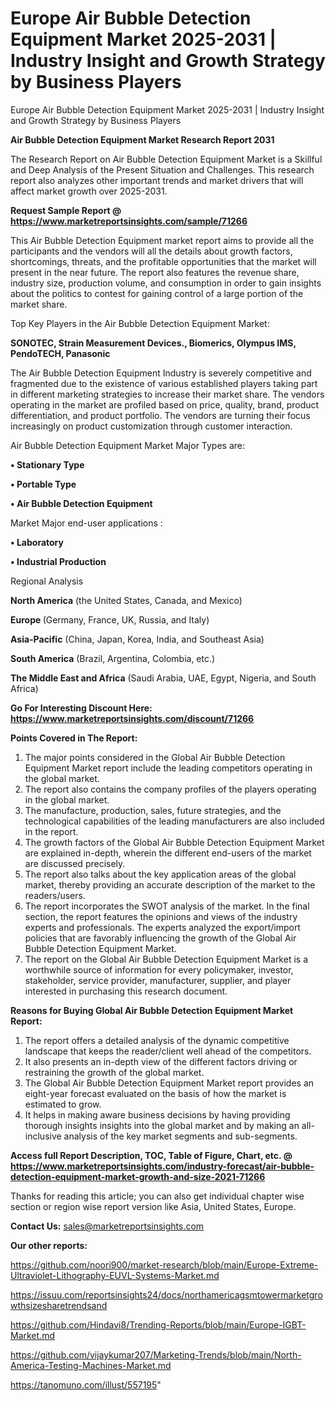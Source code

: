 # Europe Air Bubble Detection Equipment Market 2025-2031 | Industry Insight and Growth Strategy by Business Players
Europe Air Bubble Detection Equipment Market 2025-2031 | Industry Insight and Growth Strategy by Business Players

<strong>Air Bubble Detection Equipment Market Research Report 2031</strong>

The Research Report on Air Bubble Detection Equipment Market is a Skillful and Deep Analysis of the Present Situation and Challenges. This research report also analyzes other important trends and market drivers that will affect market growth over 2025-2031.

<strong>Request Sample Report @ <a href=https://www.marketreportsinsights.com/sample/71266>https://www.marketreportsinsights.com/sample/71266</a></strong>

This Air Bubble Detection Equipment market report aims to provide all the participants and the vendors will all the details about growth factors, shortcomings, threats, and the profitable opportunities that the market will present in the near future. The report also features the revenue share, industry size, production volume, and consumption in order to gain insights about the politics to contest for gaining control of a large portion of the market share.

Top Key Players in the Air Bubble Detection Equipment Market:

<strong>SONOTEC, Strain Measurement Devices., Biomerics, Olympus IMS, PendoTECH, Panasonic</strong>

The Air Bubble Detection Equipment Industry is severely competitive and fragmented due to the existence of various established players taking part in different marketing strategies to increase their market share. The vendors operating in the market are profiled based on price, quality, brand, product differentiation, and product portfolio. The vendors are turning their focus increasingly on product customization through customer interaction.

Air Bubble Detection Equipment Market Major Types are:

<strong>• Stationary Type

• Portable Type

• Air Bubble Detection Equipment</strong>

Market Major end-user applications :

<strong>• Laboratory

• Industrial Production</strong>

Regional Analysis

</u><strong><b>North America</b></strong> (the United States, Canada, and Mexico)

<strong><b>Europe </b></strong>(Germany, France, UK, Russia, and Italy)

<strong><b>Asia-Pacific</b></strong> (China, Japan, Korea, India, and Southeast Asia)

<strong><b>South America</b></strong> (Brazil, Argentina, Colombia, etc.)

<strong><b>The Middle East and Africa</b></strong> (Saudi Arabia, UAE, Egypt, Nigeria, and South Africa)

<strong>Go For Interesting Discount Here: <a href=https://www.marketreportsinsights.com/discount/71266>https://www.marketreportsinsights.com/discount/71266</a></strong>

<strong>Points Covered in The Report:</strong>
<ol>
  <li>The major points considered in the Global Air Bubble Detection Equipment Market report include the leading competitors operating in the global market.</li>
  <li>The report also contains the company profiles of the players operating in the global market.</li>
  <li>The manufacture, production, sales, future strategies, and the technological capabilities of the leading manufacturers are also included in the report.</li>
  <li>The growth factors of the Global Air Bubble Detection Equipment Market are explained in-depth, wherein the different end-users of the market are discussed precisely.</li>
  <li>The report also talks about the key application areas of the global market, thereby providing an accurate description of the market to the readers/users.</li>
  <li>The report incorporates the SWOT analysis of the market. In the final section, the report features the opinions and views of the industry experts and professionals. The experts analyzed the export/import policies that are favorably influencing the growth of the Global Air Bubble Detection Equipment Market.</li>
  <li>The report on the Global Air Bubble Detection Equipment Market is a worthwhile source of information for every policymaker, investor, stakeholder, service provider, manufacturer, supplier, and player interested in purchasing this research document.</li>
</ol>
<strong>Reasons for Buying Global Air Bubble Detection Equipment Market Report:</strong>

<ol>
  <li>The report offers a detailed analysis of the dynamic competitive landscape that keeps the reader/client well ahead of the competitors.</li>
  <li>It also presents an in-depth view of the different factors driving or restraining the growth of the global market.</li>
  <li>The Global Air Bubble Detection Equipment Market report provides an eight-year forecast evaluated on the basis of how the market is estimated to grow.</li>
  <li>It helps in making aware business decisions by having providing thorough insights insights into the global market and by making an all-inclusive analysis of the key market segments and sub-segments.</li>
</ol>
<strong>Access full Report Description, TOC, Table of Figure, Chart, etc. @ <a href=https://www.marketreportsinsights.com/industry-forecast/air-bubble-detection-equipment-market-growth-and-size-2021-71266>https://www.marketreportsinsights.com/industry-forecast/air-bubble-detection-equipment-market-growth-and-size-2021-71266</a></strong>


Thanks for reading this article; you can also get individual chapter wise section or region wise report version like Asia, United States, Europe.

<strong>Contact Us:</strong>
sales@marketreportsinsights.com

<strong>Our other reports:</strong>

<a href=https://github.com/noori900/market-research/blob/main/Europe-Extreme-Ultraviolet-Lithography-EUVL-Systems-Market.md>https://github.com/noori900/market-research/blob/main/Europe-Extreme-Ultraviolet-Lithography-EUVL-Systems-Market.md</a>

<a href=https://issuu.com/reportsinsights24/docs/northamericagsmtowermarketgrowthsizesharetrendsand>https://issuu.com/reportsinsights24/docs/northamericagsmtowermarketgrowthsizesharetrendsand</a>

<a href=https://github.com/Hindavi8/Trending-Reports/blob/main/Europe-IGBT-Market.md>https://github.com/Hindavi8/Trending-Reports/blob/main/Europe-IGBT-Market.md</a>

<a href=https://github.com/vijaykumar207/Marketing-Trends/blob/main/North-America-Testing-Machines-Market.md>https://github.com/vijaykumar207/Marketing-Trends/blob/main/North-America-Testing-Machines-Market.md</a>

<a href=https://tanomuno.com/illust/557195>https://tanomuno.com/illust/557195</a>"
